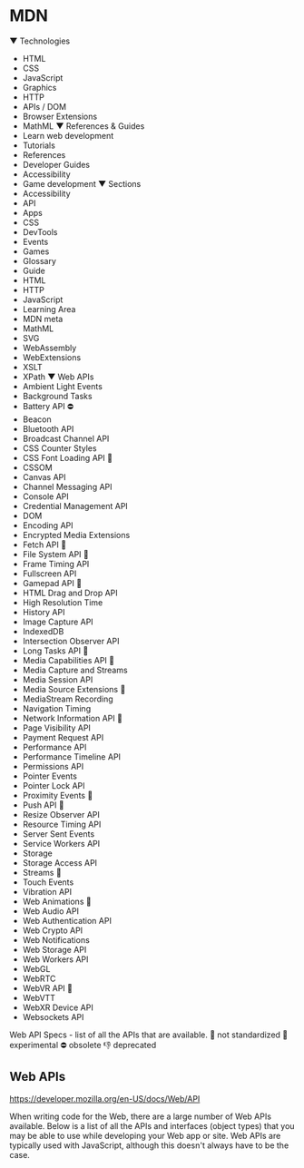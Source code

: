 # MDN


▼ Technologies
  - HTML
  - CSS
  - JavaScript
  - Graphics
  - HTTP
  - APIs / DOM
  - Browser Extensions
  - MathML
▼ References & Guides
  - Learn web development
  - Tutorials
  - References
  - Developer Guides
  - Accessibility
  - Game development
▼ Sections
  - Accessibility
  - API
  - Apps
  - CSS
  - DevTools
  - Events
  - Games
  - Glossary
  - Guide
  - HTML
  - HTTP
  - JavaScript
  - Learning Area
  - MDN meta
  - MathML
  - SVG
  - WebAssembly
  - WebExtensions
  - XSLT
  - XPath
▼ Web APIs
  - Ambient Light Events
  - Background Tasks
  - Battery API ⛔
  - Beacon
  - Bluetooth API
  - Broadcast Channel API
  - CSS Counter Styles
  - CSS Font Loading API 🧪
  - CSSOM
  - Canvas API
  - Channel Messaging API
  - Console API
  - Credential Management API
  - DOM
  - Encoding API
  - Encrypted Media Extensions
  - Fetch API 🧪
  - File System API 🔫
  - Frame Timing API
  - Fullscreen API
  - Gamepad API 🧪
  - HTML Drag and Drop API
  - High Resolution Time
  - History API
  - Image Capture API
  - IndexedDB
  - Intersection Observer API
  - Long Tasks API 🧪
  - Media Capabilities API 🧪
  - Media Capture and Streams
  - Media Session API
  - Media Source Extensions 🧪
  - MediaStream Recording
  - Navigation Timing
  - Network Information API 🧪
  - Page Visibility API
  - Payment Request API
  - Performance API
  - Performance Timeline API
  - Permissions API
  - Pointer Events
  - Pointer Lock API
  - Proximity Events 🧪
  - Push API 🧪
  - Resize Observer API
  - Resource Timing API
  - Server Sent Events
  - Service Workers API
  - Storage
  - Storage Access API
  - Streams 🧪
  - Touch Events
  - Vibration API
  - Web Animations 🧪
  - Web Audio API
  - Web Authentication API
  - Web Crypto API
  - Web Notifications
  - Web Storage API
  - Web Workers API
  - WebGL
  - WebRTC
  - WebVR API 🧪
  - WebVTT
  - WebXR Device API
  - Websockets API



Web API Specs - list of all the APIs that are available.
🔫 not standardized
🧪 experimental
⛔ obsolete
👎 deprecated


## Web APIs
https://developer.mozilla.org/en-US/docs/Web/API

When writing code for the Web, there are a large number of Web APIs available. Below is a list of all the APIs and interfaces (object types) that you may be able to use while developing your Web app or site. Web APIs are typically used with JavaScript, although this doesn't always have to be the case.
